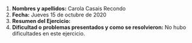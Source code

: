 1. **Nombres y apellidos:** Carola Casais Recondo
2. **Fecha:** Jueves 15 de octubre de 2020
3. **Resumen del Ejercicio:** 
4. **Dificultad o problemas presentados y como se resolvieron:** No hubo dificultades en este ejercicio.

